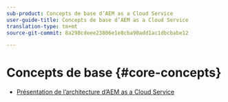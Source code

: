 ```yaml
---
sub-product: Concepts de base d’AEM as a Cloud Service
user-guide-title: Concepts de base d’AEM as a Cloud Service
translation-type: tm+mt
source-git-commit: 8a298cdeee23806e1e8cba90add1ac1dbcbabe12

---
```



# Concepts de base {#core-concepts}

+ [Présentation de l’architecture d’AEM as a Cloud Service](architecture.md)